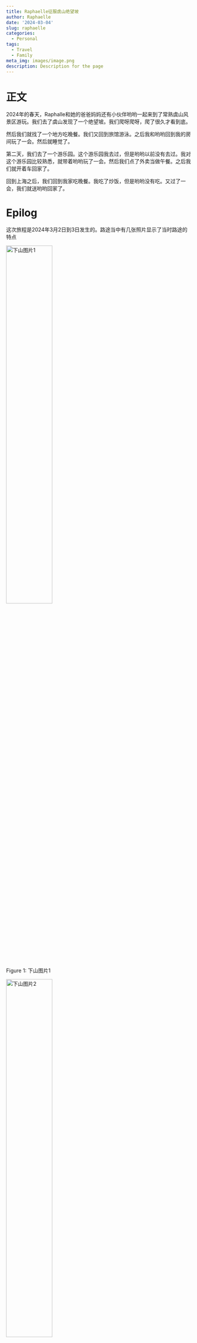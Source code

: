 ```yaml
---
title: Raphaelle征服虞山绝望坡
author: Raphaelle
date: '2024-03-04'
slug: raphaelle
categories:
  - Personal
tags:
  - Travel
  - Family
meta_img: images/image.png
description: Description for the page
---
```


# 正文

2024年的春天，Raphalle和她的爸爸妈妈还有小伙伴哟哟一起来到了常熟虞山风景区游玩。我们去了虞山发现了一个绝望坡。我们爬呀爬呀，爬了很久才看到底。

然后我们就找了一个地方吃晚餐。我们又回到旅馆游泳。之后我和哟哟回到我的房间玩了一会。然后就睡觉了。

第二天，我们去了一个游乐园。这个游乐园我去过，但是哟哟以前没有去过。我对这个游乐园比较熟悉，就带着哟哟玩了一会。然后我们点了外卖当做午餐。之后我们就开着车回家了。

回到上海之后，我们回到我家吃晚餐。我吃了炒饭，但是哟哟没有吃。又过了一会，我们就送哟哟回家了。

# Epilog

这次旅程是2024年3月2日到3日发生的。路途当中有几张照片显示了当时路途的特点

<div class="figure">
<img src="Descend1.png" alt="下山图片1" width="50%" />
<p class="caption">Figure 1: 下山图片1</p>
</div>

<div class="figure">
<img src="Descend2.png" alt="下山图片2" width="50%" />
<p class="caption">Figure 2: 下山图片2</p>
</div>

